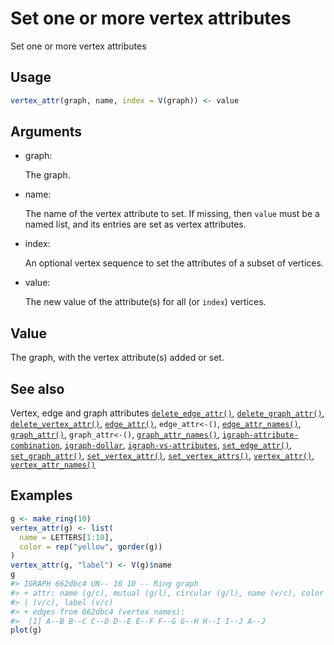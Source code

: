 # Set one or more vertex attributes

Set one or more vertex attributes

## Usage

``` r
vertex_attr(graph, name, index = V(graph)) <- value
```

## Arguments

- graph:

  The graph.

- name:

  The name of the vertex attribute to set. If missing, then `value` must
  be a named list, and its entries are set as vertex attributes.

- index:

  An optional vertex sequence to set the attributes of a subset of
  vertices.

- value:

  The new value of the attribute(s) for all (or `index`) vertices.

## Value

The graph, with the vertex attribute(s) added or set.

## See also

Vertex, edge and graph attributes
[`delete_edge_attr()`](https://r.igraph.org/reference/delete_edge_attr.md),
[`delete_graph_attr()`](https://r.igraph.org/reference/delete_graph_attr.md),
[`delete_vertex_attr()`](https://r.igraph.org/reference/delete_vertex_attr.md),
[`edge_attr()`](https://r.igraph.org/reference/edge_attr.md),
`edge_attr<-()`,
[`edge_attr_names()`](https://r.igraph.org/reference/edge_attr_names.md),
[`graph_attr()`](https://r.igraph.org/reference/graph_attr.md),
`graph_attr<-()`,
[`graph_attr_names()`](https://r.igraph.org/reference/graph_attr_names.md),
[`igraph-attribute-combination`](https://r.igraph.org/reference/igraph-attribute-combination.md),
[`igraph-dollar`](https://r.igraph.org/reference/igraph-dollar.md),
[`igraph-vs-attributes`](https://r.igraph.org/reference/igraph-vs-attributes.md),
[`set_edge_attr()`](https://r.igraph.org/reference/set_edge_attr.md),
[`set_graph_attr()`](https://r.igraph.org/reference/set_graph_attr.md),
[`set_vertex_attr()`](https://r.igraph.org/reference/set_vertex_attr.md),
[`set_vertex_attrs()`](https://r.igraph.org/reference/set_vertex_attrs.md),
[`vertex_attr()`](https://r.igraph.org/reference/vertex_attr.md),
[`vertex_attr_names()`](https://r.igraph.org/reference/vertex_attr_names.md)

## Examples

``` r
g <- make_ring(10)
vertex_attr(g) <- list(
  name = LETTERS[1:10],
  color = rep("yellow", gorder(g))
)
vertex_attr(g, "label") <- V(g)$name
g
#> IGRAPH 662dbc4 UN-- 10 10 -- Ring graph
#> + attr: name (g/c), mutual (g/l), circular (g/l), name (v/c), color
#> | (v/c), label (v/c)
#> + edges from 662dbc4 (vertex names):
#>  [1] A--B B--C C--D D--E E--F F--G G--H H--I I--J A--J
plot(g)
```
